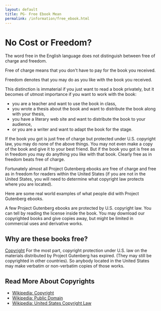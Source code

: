 ```yaml
---
layout: default
title: PG- Free Ebook Mean
permalink: /information/free_ebook.html
---
```


# No Cost or Freedom?

The word free in the English language does not distinguish between free of charge and freedom. 

Free of charge means that you don't have to pay for the book you received.

Freedom denotes that you may do as you like with the book you received.

This distinction is immaterial if you just want to read a book privately, but it becomes of utmost importance if you want to work with the book: 

- you are a teacher and want to use the book in class,
- you wrote a thesis about the book and want to distribute the book along with your thesis,
- you have a literary web site and want to distribute the book to your audience,
- or you are a writer and want to adapt the book for the stage.

If the book you got is just free of charge but protected under U.S. copyright law, you may do none of the above things. You may not even make a copy of the book and give it to your best friend. But if the book you got is free as in freedom you may do anything you like with that book. Clearly free as in freedom beats free of charge. 

Fortunately almost all Project Gutenberg ebooks are free of charge and free as in freedom for readers within the United States (if you are not in the United States, you will need to determine what copyright law protects where you are located). 

Here are some real world examples of what people did with Project Gutenberg ebooks. 

A few Project Gutenberg ebooks are protected by U.S. copyright law. You can tell by reading the license inside the book. You may download our copyrighted books and give copies away, but might be limited in commercial uses and derivative works.

## Why are these books free?
[Copyright](https://en.wikipedia.org/wiki/Copyright) For the most part, copyright protection under U.S. law on the materials distributed by Project Gutenberg has expired. (They may still be copyrighted in other countries). So anybody located in the United States may make verbatim or non-verbatim copies of those works. 

## Read More About Copyrights

- [Wikipedia: Copyright](https://en.wikipedia.org/wiki/Copyright)
- [Wikipedia: Public Domain](https://en.wikipedia.org/wiki/Public_Domain)
- [Wikipedia: United States Copyright Law](https://en.wikipedia.org/wiki/United_States_copyright_law)
